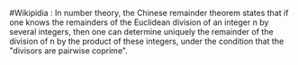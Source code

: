 #Wikipidia :
  In number theory, the Chinese remainder theorem states that if one knows the remainders of the Euclidean division
  of an integer n by several integers, then one can determine uniquely the remainder of the division of n by the product
  of these integers, under the condition that the "divisors are pairwise coprime".
